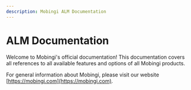 ```yaml
---
description: Mobingi ALM Documentation
---
```


# ALM Documentation

Welcome to Mobingi's official documentation! This documentation covers all references to all available features and options of all Mobingi products.

For general information about Mobingi, please visit our website [https://mobingi.com](https://mobingi.com).

